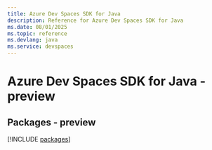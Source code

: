 ```yaml
---
title: Azure Dev Spaces SDK for Java
description: Reference for Azure Dev Spaces SDK for Java
ms.date: 08/01/2025
ms.topic: reference
ms.devlang: java
ms.service: devspaces
---
```

# Azure Dev Spaces SDK for Java - preview
## Packages - preview
[!INCLUDE [packages](dev-spaces-index.md)]